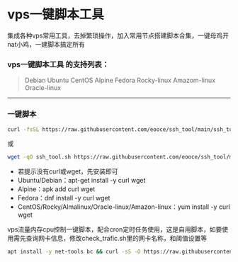 # vps一键脚本工具
集成各种vps常用工具，去掉繁琐操作，加入常用节点搭建脚本合集，一键母鸡开nat小鸡，一建脚本搞定所有

### vps一键脚本工具 的支持列表：
>Debian
>Ubuntu
>CentOS
>Alpine
>Fedora
>Rocky-linux
>Amazom-linux
>Oracle-linux
***
### 一键脚本
```bash
curl -fsSL https://raw.githubusercontent.com/eooce/ssh_tool/main/ssh_tool.sh -o ssh_tool.sh && chmod +x ssh_tool.sh && ./ssh_tool.sh
```
或
```bash
wget -qO ssh_tool.sh https://raw.githubusercontent.com/eooce/ssh_tool/main/ssh_tool.sh && chmod +x ssh_tool.sh && ./ssh_tool.sh
```

* 若提示没有curl或wget，先安装即可
* Ubuntu/Debian：apt-get install -y curl wget
* Alpine：apk add curl wget
* Fedora：dnf install -y curl wget
* CentOS/Rocky/Almalinux/Oracle-linux/Amazon-linux：yum install -y curl wget

vps流量内存cpu控制一键脚本，配合cron定时任务使用，这是自用脚本，如要使用需先查询网卡信息，修改check_trafic.sh里的网卡名称，和阈值设置等
```bash
apt install -y net-tools bc && curl -sS -O https://raw.githubusercontent.com/eooce/ssh_tool/main/check_trafic.sh && chmod +x check_trafic.sh && bash check_trafic.sh
```


